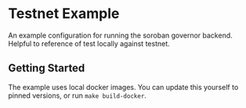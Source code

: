 # Testnet Example

An example configuration for running the soroban governor backend. Helpful to reference of test locally against testnet.

## Getting Started

The example uses local docker images. You can update this yourself to pinned versions, or run `make build-docker`.